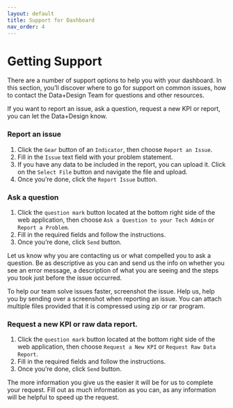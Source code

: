```yaml
---
layout: default
title: Support for Dashboard
nav_order: 4
---
```


# Getting Support

There are a number of support options to help you with your dashboard. In this section, you’ll discover where to go for support on common issues, how to contact the Data+Design Team for questions and other resources.

If you want to report an issue, ask a question, request a new KPI or report, you can let the Data+Design know.

### Report an issue
1. Click the `Gear` button of an `Indicator`, then choose `Report an Issue`.
2. Fill in the `Issue` text field with your problem statement.
3. If you have any data to be included in the report, you can upload it. Click on the `Select File` button and navigate the file and upload.
4. Once you’re done, click the `Report Issue` button.

### Ask a question
1. Click the `question mark` button located at the bottom right side of the web application, then choose `Ask a Question to your Tech Admin` or `Report a Problem`.
2. Fill in the required fields and follow the instructions.
3. Once you’re done, click `Send` button.

Let us know why you are contacting us or what compelled you to ask a question. Be as descriptive as you can and send us the info on whether you see an error message, a description of what you are seeing and the steps you took just before the issue occurred.

To help our team solve issues faster, screenshot the issue. Help us, help you by sending over a screenshot when reporting an issue.  You can attach multiple files provided that it is compressed using zip or rar program.

### Request a new KPI or raw data report.
1. Click the `question mark` button located at the bottom right side of the web application, then choose `Request a New KPI` or `Request Raw Data Report`.
2. Fill in the required fields and follow the instructions.
3. Once you’re done, click `Send` button.

The more information you give us the easier it will be for us to complete your request. Fill out as much information as you can, as any information will be helpful to speed up the request.
